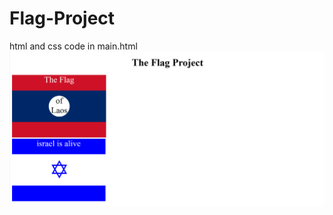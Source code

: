 # Flag-Project
html and css code in main.html
<a href="html/main.html">
<img src="images/mainflag.png"></a>
